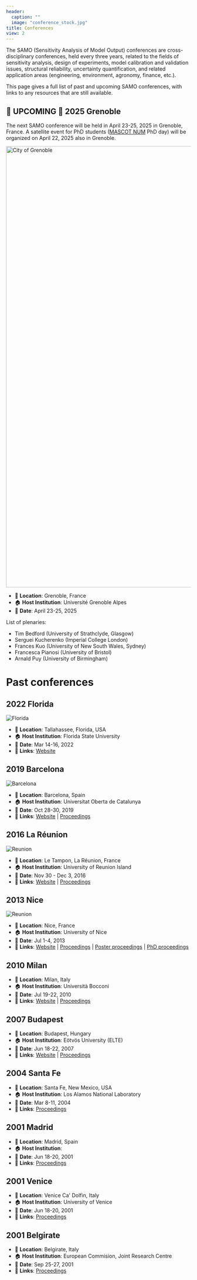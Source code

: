 ```yaml
---
header:
  caption: ""
  image: "conference_stock.jpg"
title: Conferences
view: 2
---
```


The SAMO (Sensitivity Analysis of Model Output) conferences are cross-disciplinary conferences, held every three years, related to the fields of sensitivity analysis, design of experiments, model calibration and validation issues, structural reliability, uncertainty quantification, and related application areas (engineering, environment, agronomy, finance, etc.).

This page gives a full list of past and upcoming SAMO conferences, with links to any resources that are still available.

## :rotating_light: **UPCOMING** :rotating_light: 2025 Grenoble

The next SAMO conference will be held in April 23-25, 2025 in
Grenoble, France. A satellite event for PhD students (<a
href="https://www.gdr-mascotnum.fr/" target="_blank" rel="noopener">MASCOT NUM</a> PhD day) will be
organized on April 22, 2025 also in Grenoble.</p>

<a title="Shan Zhao, CC BY-SA 4.0 &lt;https://creativecommons.org/licenses/by-sa/4.0&gt;, via Wikimedia Commons" href="https://commons.wikimedia.org/wiki/File:City_of_Grenoble.jpg"><img width="1200" alt="City of Grenoble" src="https://upload.wikimedia.org/wikipedia/commons/thumb/9/9e/City_of_Grenoble.jpg/512px-City_of_Grenoble.jpg"></a>

* :pushpin: **Location**: Grenoble, France
* :house: **Host Institution**: Université Grenoble Alpes
* :date: **Date**: April 23-25, 2025

List of plenaries:
* Tim Bedford (University of Strathclyde, Glasgow)
* Serguei Kucherenko (Imperial College London)
* Frances Kuo (University of New South Wales, Sydney)
* Francesca Pianosi (University of Bristol)
* Arnald Puy (University of Birmingham)

# Past conferences

## 2022 Florida

![Florida](2022-florida2.jpg)

* :pushpin: **Location**: Tallahassee, Florida, USA
* :house: **Host Institution**: Florida State University
* :date: **Date**: Mar 14-16, 2022
* :link: **Links**: [Website](https://samo2022.math.fsu.edu/)

## 2019 Barcelona

![Barcelona](2019-barcelona2.jpg)

* :pushpin: **Location**: Barcelona, Spain
* :house: **Host Institution**: Universitat Oberta de Catalunya
* :date: **Date**: Oct 28-30, 2019
* :link: **Links**: [Website](https://symposium.uoc.edu/23220/detail/ninth-international-conference-on-sensitivity-analysis-of-model-output.html) | [Proceedings](Proceedings_SAMO_2019.pdf)

## 2016 La Réunion

![Reunion](2016-reunion2.jpg)

* :pushpin: **Location**: Le Tampon, La Réunion, France
* :house: **Host Institution**: University of Reunion Island
* :date: **Date**: Nov 30 - Dec 3, 2016
* :link: **Links**: [Website](https://samo2016.univ-reunion.fr/) | [Proceedings](http://www.andreasaltelli.eu/file/repository/Proceedings_SAMO_2016.pdf)

## 2013 Nice

![Reunion](2013-nice.jpg)

* :pushpin: **Location**: Nice, France
* :house: **Host Institution**: University of Nice
* :date: **Date**: Jul 1-4, 2013
* :link: **Links**: [Website](https://www.gdr-mascotnum.fr/2013) | [Proceedings](http://www.andreasaltelli.eu/file/repository/oral_proceedings.pdf) | [Poster proceedings](http://www.andreasaltelli.eu/file/repository/poster_proceedings.pdf) | [PhD proceedings](http://www.andreasaltelli.eu/file/repository/phd_proceedings.pdf)

## 2010 Milan

* :pushpin: **Location**: Milan, Italy
* :house: **Host Institution**: Università Bocconi
* :date: **Date**: Jul 19-22, 2010
* :link: **Links**: [Website](https://www.unibocconi.it/wps/wcm/connect/1792da004cadb82c93daff0f7bdc7be0/Programma_samo.pdf1?MOD=AJPERES) | [Proceedings](https://1drv.ms/u/s!ArKkbDuzxdxCjrxGzcxlv3PJ2AEK_g?e=DkV7uR)

## 2007 Budapest

* :pushpin: **Location**: Budapest, Hungary
* :house: **Host Institution**: Eötvös University (ELTE)
* :date: **Date**: Jun 18-22, 2007
* :link: **Links**: [Website](http://samo2007.chem.elte.hu/) | [Proceedings](http://www.andreasaltelli.eu/file/repository/PROCEEDINGS_SAMO_2007_Budapest.pdf)

## 2004 Santa Fe

* :pushpin: **Location**: Santa Fe, New Mexico, USA
* :house: **Host Institution**: Los Alamos National Laboratory
* :date: **Date**: Mar 8-11, 2004
* :link: **Links**: [Proceedings](http://www.andreasaltelli.eu/file/repository/PROCCEDINGS_SAMO_SantaFe.pdf)

## 2001 Madrid

* :pushpin: **Location**: Madrid, Spain
* :house: **Host Institution**:
* :date: **Date**: Jun 18-20, 2001
* :link: **Links**: [Proceedings](http://www.andreasaltelli.eu/file/repository/PROCEEDINGS_SAMO_2001_Madrid.pdf)

## 2001 Venice

* :pushpin: **Location**: Venice Ca' Dolfin, Italy
* :house: **Host Institution**: University of Venice
* :date: **Date**: Jun 18-20, 2001
* :link: **Links**: [Proceedings](http://www.andreasaltelli.eu/file/repository/PROCEEDINGS_SAMO_1998_Venice.pdf)

## 2001 Belgirate

* :pushpin: **Location**: Belgirate, Italy
* :house: **Host Institution**: European Commision, Joint Research Centre
* :date: **Date**: Sep 25-27, 2001
* :link: **Links**: [Proceedings](http://www.andreasaltelli.eu/file/repository/PROCEEDINGS_SAMO_95_Belgirate.pdf)
